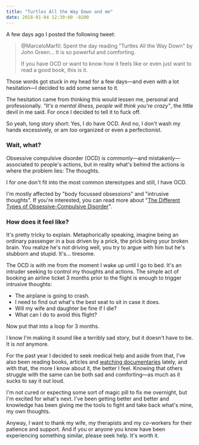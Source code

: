 ```yaml
---
title: "Turtles All the Way Down and me"
date: 2018-01-04 12:39:00 -0200
---
```


A few days ago I posted the following tweet:

> @MarceloMarfil: Spent the day reading "Turtles All the Way Down" by John Green… It is so powerful and comforting.
>
> If you have OCD or want to know how it feels like or even just want to read a good book, this is it.

Those words got stuck in my head for a few days—and even with a lot hesitation—I decided to add some sense to it.

The hesitation came from thinking this would lessen me, personal and professionally. _"It's a mental illness, people will think you're crazy"_, the little devil in me said. For once I decided to tell it to fuck off.

So yeah, long story short: Yes, I do have OCD. And no, I don't wash my hands excessively, or am _too_ organized or even a perfectionist.

### Wait, what?

Obsessive compulsive disorder (OCD) is commonly—and mistakenly—associated to people's actions, but in reality what's behind the actions is where the problem lies: The thoughts.

I for one don't fit into the most common stereotypes and still, I have OCD.

I'm mostly affected by "body focussed obsessions" and "intrusive thoughts". If you're interested, you can read more about "[The Different Types of Obsessive-Compulsive Disorder](http://ocduk.org/types-ocd)".

### How does it feel like?

It's pretty tricky to explain. Metaphorically speaking, imagine being an ordinary passenger in a bus driven by a prick, the prick being your broken brain. You realize he's not driving well, you try to argue with him but he's stubborn and stupid. It's… tiresome.

The OCD is with me from the moment I wake up until I go to bed. It's an intruder seeking to control my thoughts and actions. The simple act of booking an airline ticket 3 months prior to the flight is enough to trigger intrusive thoughts:

- The airplane is going to crash.
- I need to find out what's the best seat to sit in case it does.
- Will my wife and daughter be fine if I die?
- What can I do to avoid this flight?

Now put that into a loop for 3 months.

I know I'm making it sound like a terribly sad story, but it doesn't have to be. It is _not_ anymore.

For the past year I decided to seek medical help and aside from that, I've also been reading books, articles and [watching documentaries](https://m.youtube.com/watch?v=N13Bq3JXVuA) lately, and with that, the more I know about it, the better I feel. Knowing that others struggle with the same can be both sad and comforting—as much as it sucks to say it out loud.

I'm not cured or expecting some sort of magic pill to fix me overnight, but I'm excited for what's next. I've been getting better and better and knowledge has been giving me the tools to fight and take back what's mine, my own thoughts.

Anyway, I want to thank my wife, my therapists and my co-workers for their patience and support. And if you or anyone you know have been experiencing something similar, please seek help. It's worth it.
